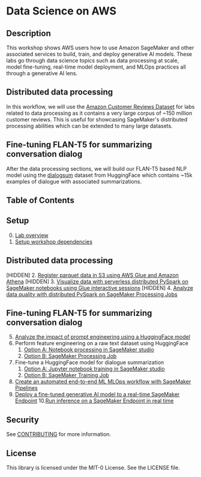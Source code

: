 # Data Science on AWS

## Description

This workshop shows AWS users how to use Amazon SageMaker and other associated services to build, train, and deploy generative AI models. These labs go through data science topics such as data processing at scale, model fine-tuning, real-time model deployment, and MLOps practices all through a generative AI lens.

Distributed data processing
---------------------------
In this workflow, we will use the [Amazon Customer Reviews Dataset](https://s3.amazonaws.com/amazon-reviews-pds/readme.html) for labs related to data processing as it contains a very large corpus of ~150 million customer reviews. This is useful for showcasing SageMaker's distributed processing abilities which can be extended to many large datasets. 

Fine-tuning FLAN-T5 for summarizing conversation dialog 
-------------------------------------------------------
After the data processing sections, we will build our FLAN-T5 based NLP model using the [dialogsum](https://huggingface.co/datasets/knkarthick/dialogsum) dataset from HuggingFace which contains ~15k examples of dialogue with associated summarizations.

## Table of Contents

Setup 
-----
0. [Lab overview](./00_Overview.ipynb)
1. [Setup workshop dependencies](./01_Setup_Dependencies.ipynb)

Distributed data processing
---------------------------
[HIDDEN] 2. [Register parquet data in S3 using AWS Glue and Amazon Athena](./wip/02_Register_Parquet_Glue_Athena.ipynb)
[HIDDEN] 3. [Visualize data with serverless distributed PySpark on SageMaker notebooks using Glue interactive sessions](./wip/03_Visualize_Reviews_Dataset_Glue_Spark.ipynb)
[HIDDEN] 4. [Analyze data quality with distributed PySpark on SageMaker Processing Jobs](./wip/04_Analyze_Data_Quality_ProcessingJob_Spark.ipynb)

Fine-tuning FLAN-T5 for summarizing conversation dialog 
-------------------------------------------------------
5. [Analyze the impact of prompt engineering using a HuggingFace model](./05_Generate_Text_Without_Fine_Tuning.ipynb)
6. Perform feature engineering on a raw text dataset using HuggingFace
   1. [Option A: Notebook processing in SageMaker studio](./06_Prepare_Prompt_Dataset.ipynb)
   2. [Option B: SageMaker Processing Job](./06b_Prepare_Prompt_Dataset_SageMaker_Cluster.ipynb)
7. Fine-tune a HuggingFace model for dialogue summarization
   1. [Option A: Jupyter notebook training in SageMaker studio](./07_Supervised_Fine_Tune_Generative_Model.ipynb)
   2. [Option B: SageMaker Training Job](./07b_Supervised_Fine_Tune_Generative_Model_SageMaker_Cluster.ipynb)
8. [Create an automated end-to-end ML MLOps workflow with SageMaker Pipelines](./08_Create_End_to_End_MLOps_Pipeline.ipynb)
9. [Deploy a fine-tuned generative AI model to a real-time SageMaker Endpoint](./09_Approve_and_Deploy_Model.ipynb)
10.[Run inference on a SageMaker Endpoint in real time](./10_Generate_Text_With_Fine_Tuning.ipynb)

## Security

See [CONTRIBUTING](CONTRIBUTING.md#security-issue-notifications) for more information.

## License

This library is licensed under the MIT-0 License. See the LICENSE file.

